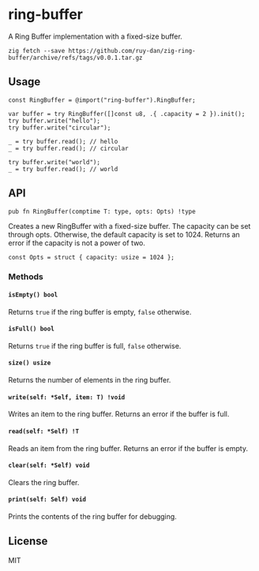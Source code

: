 # ring-buffer

A Ring Buffer implementation with a fixed-size buffer.

```
zig fetch --save https://github.com/ruy-dan/zig-ring-buffer/archive/refs/tags/v0.0.1.tar.gz
```

## Usage

```zig
const RingBuffer = @import("ring-buffer").RingBuffer;

var buffer = try RingBuffer([]const u8, .{ .capacity = 2 }).init();
try buffer.write("hello");
try buffer.write("circular");

_ = try buffer.read(); // hello
_ = try buffer.read(); // circular

try buffer.write("world");
_ = try buffer.read(); // world
```

## API

```zig
pub fn RingBuffer(comptime T: type, opts: Opts) !type
```
Creates a new RingBuffer with a fixed-size buffer.
The capacity can be set through opts. Otherwise, the default capacity is set to 1024.
Returns an error if the capacity is not a power of two.

`const Opts = struct { capacity: usize = 1024 };`


### Methods

#### `isEmpty() bool`

Returns `true` if the ring buffer is empty, `false` otherwise.

#### `isFull() bool`

Returns `true` if the ring buffer is full, `false` otherwise.

#### `size() usize`

Returns the number of elements in the ring buffer.

#### `write(self: *Self, item: T) !void`

Writes an item to the ring buffer. Returns an error if the buffer is full.

#### `read(self: *Self) !T`

Reads an item from the ring buffer. Returns an error if the buffer is empty.

#### `clear(self: *Self) void`

Clears the ring buffer.

#### `print(self: Self) void`

Prints the contents of the ring buffer for debugging.



## License

MIT
